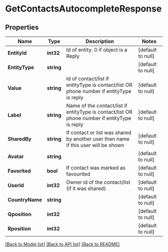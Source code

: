 # GetContactsAutocompleteResponse

## Properties
Name | Type | Description | Notes
------------ | ------------- | ------------- | -------------
**EntityId** | **int32** | Id of entity. 0 if object is a Reply | [default to null]
**EntityType** | **string** |  | [default to null]
**Value** | **string** | Id of contact/list if entityType is contact/list OR phone number if entityType is reply | [default to null]
**Label** | **string** | Name of the contact/list if entityType is contact/list OR phone number if entityType is reply | [default to null]
**SharedBy** | **string** | If contact or list was shared by another user then name if this user will be shown | [default to null]
**Avatar** | **string** |  | [default to null]
**Favorited** | **bool** | If contact was marked as favourited | [default to null]
**UserId** | **int32** | Owner id of the contact/list (if it was shared) | [default to null]
**CountryName** | **string** |  | [default to null]
**Qposition** | **int32** |  | [default to null]
**Rposition** | **int32** |  | [default to null]

[[Back to Model list]](../README.md#documentation-for-models) [[Back to API list]](../README.md#documentation-for-api-endpoints) [[Back to README]](../README.md)


